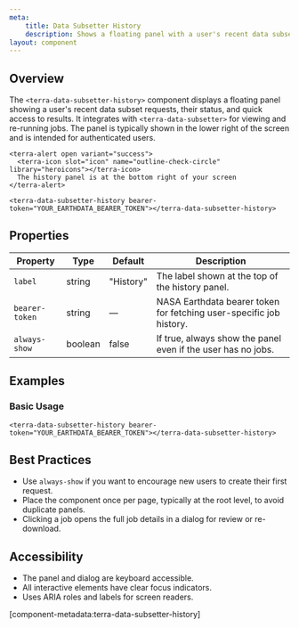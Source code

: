 ```yaml
---
meta:
    title: Data Subsetter History
    description: Shows a floating panel with a user's recent data subset requests and their status, with quick access to results and re-submission.
layout: component
---
```


## Overview

The `<terra-data-subsetter-history>` component displays a floating panel showing a user's recent data subset requests, their status, and quick access to results. It integrates with `<terra-data-subsetter>` for viewing and re-running jobs. The panel is typically shown in the lower right of the screen and is intended for authenticated users.

```html:preview
<terra-alert open variant="success">
  <terra-icon slot="icon" name="outline-check-circle" library="heroicons"></terra-icon>
  The history panel is at the bottom right of your screen
</terra-alert>

<terra-data-subsetter-history bearer-token="YOUR_EARTHDATA_BEARER_TOKEN"></terra-data-subsetter-history>
```

## Properties

| Property       | Type    | Default   | Description                                                         |
| -------------- | ------- | --------- | ------------------------------------------------------------------- |
| `label`        | string  | "History" | The label shown at the top of the history panel.                    |
| `bearer-token` | string  | —         | NASA Earthdata bearer token for fetching user-specific job history. |
| `always-show`  | boolean | false     | If true, always show the panel even if the user has no jobs.        |

## Examples

### Basic Usage

```html:preview
<terra-data-subsetter-history bearer-token="YOUR_EARTHDATA_BEARER_TOKEN"></terra-data-subsetter-history>
```

## Best Practices

-   Use `always-show` if you want to encourage new users to create their first request.
-   Place the component once per page, typically at the root level, to avoid duplicate panels.
-   Clicking a job opens the full job details in a dialog for review or re-download.

## Accessibility

-   The panel and dialog are keyboard accessible.
-   All interactive elements have clear focus indicators.
-   Uses ARIA roles and labels for screen readers.

[component-metadata:terra-data-subsetter-history]
